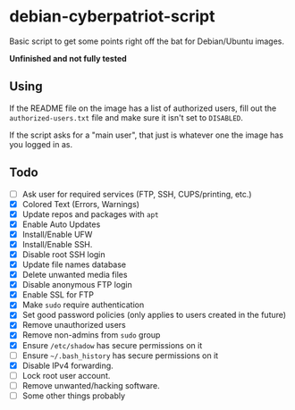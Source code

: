 # debian-cyberpatriot-script
Basic script to get some points right off the bat for Debian/Ubuntu images.

**Unfinished and not fully tested**

## Using
If the README file on the image has a list of authorized users, fill out the `authorized-users.txt` file and make sure it isn't set to `DISABLED`.

If the script asks for a "main user", that just is whatever one the image has you logged in as.

## Todo
- [ ] Ask user for required services (FTP, SSH, CUPS/printing, etc.)
- [x] Colored Text (Errors, Warnings)
- [x] Update repos and packages with `apt`
- [x] Enable Auto Updates
- [x] Install/Enable UFW
- [x] Install/Enable SSH.
- [x] Disable root SSH login
- [x] Update file names database
- [x] Delete unwanted media files
- [x] Disable anonymous FTP login
- [x] Enable SSL for FTP
- [x] Make `sudo` require authentication
- [x] Set good password policies (only applies to users created in the future)
- [x] Remove unauthorized users
- [x] Remove non-admins from `sudo` group
- [x] Ensure `/etc/shadow` has secure permissions on it
- [ ] Ensure `~/.bash_history` has secure permissions on it
- [x] Disable IPv4 forwarding.
- [ ] Lock root user account.
- [ ] Remove unwanted/hacking software.
- [ ] Some other things probably
